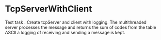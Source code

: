 # TcpServerWithClient
 Test task . Create tcpServer and client with logging.
 The multithreaded server processes the message and returns the sum of codes from the table ASCII
a logging of receiving and sending a message is kept.
